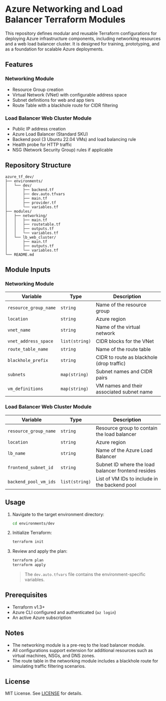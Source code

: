
# Azure Networking and Load Balancer Terraform Modules

This repository defines modular and reusable Terraform configurations for deploying Azure infrastructure components, including networking resources and a web load balancer cluster. It is designed for training, prototyping, and as a foundation for scalable Azure deployments.

## Features

### Networking Module
- Resource Group creation
- Virtual Network (VNet) with configurable address space
- Subnet definitions for web and app tiers
- Route Table with a blackhole route for CIDR filtering

### Load Balancer Web Cluster Module
- Public IP address creation
- Azure Load Balancer (Standard SKU)
- Backend pool (3 Ubuntu 22.04 VMs) and load balancing rule
- Health probe for HTTP traffic
- NSG (Network Security Group) rules if applicable

## Repository Structure

```
azure_tf_dev/
├── environments/
│   └── dev/
│       ├── backend.tf
│       ├── dev.auto.tfvars
│       ├── main.tf
│       ├── provider.tf
│       └── variables.tf
├── modules/
│   ├── networking/
│   │   ├── main.tf
│   │   ├── routetable.tf
│   │   ├── outputs.tf
│   │   └── variables.tf
│   └── lb_web_cluster/
│       ├── main.tf
│       ├── outputs.tf
│       └── variables.tf
└── README.md
```

## Module Inputs

### Networking Module

| Variable             | Type            | Description                                  |
|----------------------|------------------|----------------------------------------------|
| `resource_group_name`| `string`         | Name of the resource group                   |
| `location`           | `string`         | Azure region                                 |
| `vnet_name`          | `string`         | Name of the virtual network                  |
| `vnet_address_space` | `list(string)`   | CIDR blocks for the VNet                     |
| `route_table_name`   | `string`         | Name of the route table                      |
| `blackhole_prefix`   | `string`         | CIDR to route as blackhole (drop traffic)    |
| `subnets`            | `map(string)`    | Subnet names and CIDR pairs                  |
| `vm_definitions`     | `map(string)`    | VM names and their associated subnet name    |

### Load Balancer Web Cluster Module

| Variable              | Type            | Description                                      |
|-----------------------|------------------|--------------------------------------------------|
| `resource_group_name` | `string`         | Resource group to contain the load balancer     |
| `location`            | `string`         | Azure region                                     |
| `lb_name`             | `string`         | Name of the Azure Load Balancer                 |
| `frontend_subnet_id`  | `string`         | Subnet ID where the load balancer frontend resides |
| `backend_pool_vm_ids` | `list(string)`   | List of VM IDs to include in the backend pool   |

## Usage

1. Navigate to the target environment directory:
   ```bash
   cd environments/dev
   ```

2. Initialize Terraform:
   ```bash
   terraform init
   ```

3. Review and apply the plan:
   ```bash
   terraform plan
   terraform apply
   ```

   > The `dev.auto.tfvars` file contains the environment-specific variables.

## Prerequisites

- Terraform v1.3+
- Azure CLI configured and authenticated (`az login`)
- An active Azure subscription

## Notes

- The networking module is a pre-req to the load balancer module.
- All configurations support extension for additional resources such as virtual machines, NSGs, and DNS zones.
- The route table in the networking module includes a blackhole route for simulating traffic filtering scenarios.

## License

MIT License. See [LICENSE](LICENSE) for details.
